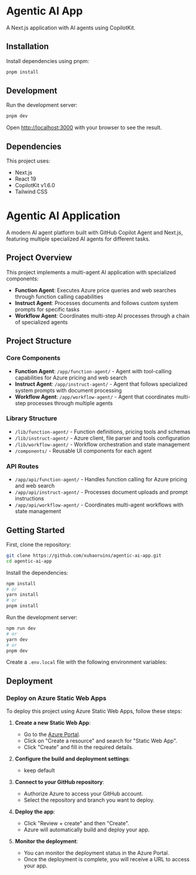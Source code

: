 # Agentic AI App

A Next.js application with AI agents using CopilotKit.

## Installation

Install dependencies using pnpm:

```bash
pnpm install
```

## Development

Run the development server:

```bash
pnpm dev
```

Open [http://localhost:3000](http://localhost:3000) with your browser to see the result.

## Dependencies

This project uses:

- Next.js
- React 19
- CopilotKit v1.6.0
- Tailwind CSS

# Agentic AI Application

A modern AI agent platform built with GitHub Copilot Agent and Next.js, featuring multiple specialized AI agents for different tasks.

## Project Overview

This project implements a multi-agent AI application with specialized components:

- **Function Agent**: Executes Azure price queries and web searches through function calling capabilities
- **Instruct Agent**: Processes documents and follows custom system prompts for specific tasks
- **Workflow Agent**: Coordinates multi-step AI processes through a chain of specialized agents

## Project Structure

### Core Components

- **Function Agent**: `/app/function-agent/` - Agent with tool-calling capabilities for Azure pricing and web search
- **Instruct Agent**: `/app/instruct-agent/` - Agent that follows specialized system prompts with document processing
- **Workflow Agent**: `/app/workflow-agent/` - Agent that coordinates multi-step processes through multiple agents

### Library Structure

- `/lib/function-agent/` - Function definitions, pricing tools and schemas
- `/lib/instruct-agent/` - Azure client, file parser and tools configuration
- `/lib/workflow-agent/` - Workflow orchestration and state management
- `/components/` - Reusable UI components for each agent

### API Routes

- `/app/api/function-agent/` - Handles function calling for Azure pricing and web search
- `/app/api/instruct-agent/` - Processes document uploads and prompt instructions
- `/app/api/workflow-agent/` - Coordinates multi-agent workflows with state management

## Getting Started

First, clone the repository:

```bash
git clone https://github.com/xuhaoruins/agentic-ai-app.git
cd agentic-ai-app
```

Install the dependencies:

```bash
npm install
# or
yarn install
# or
pnpm install
```

Run the development server:

```bash
npm run dev
# or
yarn dev
# or
pnpm dev
```

Create a `.env.local` file with the following environment variables:

## Deployment

### Deploy on Azure Static Web Apps

To deploy this project using Azure Static Web Apps, follow these steps:

1. **Create a new Static Web App**:

   - Go to the [Azure Portal](https://portal.azure.com/).
   - Click on "Create a resource" and search for "Static Web App".
   - Click "Create" and fill in the required details.
2. **Configure the build and deployment settings**:

   - keep default
3. **Connect to your GitHub repository**:

   - Authorize Azure to access your GitHub account.
   - Select the repository and branch you want to deploy.
4. **Deploy the app**:

   - Click "Review + create" and then "Create".
   - Azure will automatically build and deploy your app.
5. **Monitor the deployment**:

   - You can monitor the deployment status in the Azure Portal.
   - Once the deployment is complete, you will receive a URL to access your app.
